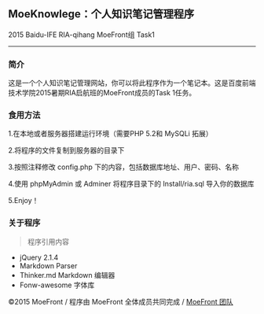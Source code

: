 <h2> MoeKnowlege：个人知识笔记管理程序 </h2>
2015 Baidu-IFE RIA-qihang MoeFront组 Task1

---

### 简介

这是一个个人知识笔记管理网站，你可以将此程序作为一个笔记本。这是百度前端技术学院2015暑期RIA启航班的MoeFront成员的Task 1任务。

### 食用方法

1.在本地或者服务器搭建运行环境（需要PHP 5.2和 MySQLi 拓展）

2.将程序的文件复制到服务器的目录下

3.按照注释修改 config.php 下的内容，包括数据库地址、用户、密码、名称

4.使用 phpMyAdmin 或 Adminer 将程序目录下的 Install/ria.sql 导入你的数据库

5.Enjoy！

### 关于程序

> 程序引用内容

 - jQuery 2.1.4
 - Markdown Parser
 - Thinker.md Markdown 编辑器
 - Fonw-awesome 字体库
 
&copy;2015 MoeFront / 程序由 MoeFront 全体成员共同完成 / [MoeFront 团队](https://moefront.github.io/)
